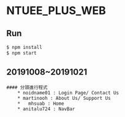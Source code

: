 # NTUEE_PLUS_WEB
## Run
```bash
$ npm install
$ npm start
```

## 20191008~20191021
```info
#### 分頭進行程式
    * noidname01 : Login Page/ Contact Us
    * martinooh : About Us/ Support Us
    *   mhsuab : Home
    * anitalu724 : NavBar
```
